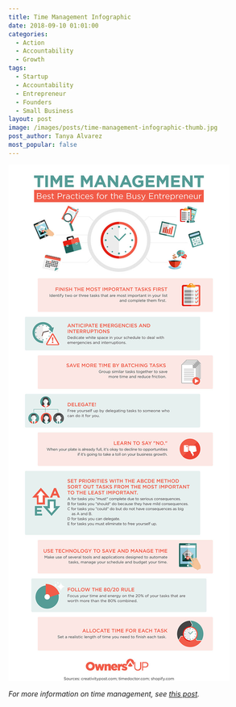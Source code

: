 ```yaml
---
title: Time Management Infographic
date: 2018-09-10 01:01:00
categories:
  - Action
  - Accountability
  - Growth
tags:
  - Startup
  - Accountability
  - Entrepreneur
  - Founders
  - Small Business
layout: post
image: /images/posts/time-management-infographic-thumb.jpg
post_author: Tanya Alvarez
most_popular: false
---
```


![](/images/posts/time-management-infographic.jpg)

*For more information on time management, see [this post](https://ownersup.com/accountability/growth/efficiency/2018/08/14/time-management-best-practices-for-the-busy-entrepreneur.html).*